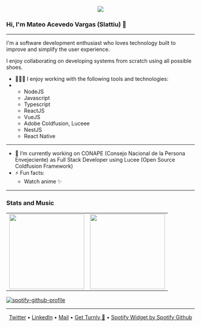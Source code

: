 <div align="center">
  <p align="center">
      <a href="https://github.com/turnly" target="_blank" rel="noopener">
          <img src="https://raw.githubusercontent.com/turnly/turnly/develop/docs/assets/twitter-banner.png" />
      </a>
  </p>
</div>

### Hi, I'm Mateo Acevedo Vargas (Slattiu) 👋

---

I'm a software development enthusiast who loves technology built to improve and simplify the user experience.

I enjoy collaborating on developing systems from scratch using all possible shoes.

- 🧑🏻‍💻 I enjoy working with the following tools and technologies:
- 
  - NodeJS
  - Javascript 
  - Typescript
  - ReactJS
  - VueJS
  - Adobe Coldfusion, Luceee
  - NestJS
  - React Native

---

- 🔭 I’m currently working on CONAPE (Consejo Nacional de la Persona Envejeciente) as Full Stack Developer using Lucee (Open Source Coldfusion Framework)
- ⚡ Fun facts:
  - Watch anime ✨

---
### Stats and Music
<table cellpadding="0">
  <tr style="padding: 0">
    <!-- GitHub Stats Card -->  
    <td valign="top"><img height="200" src="https://github-readme-stats.vercel.app/api?username=slattiu&count_private=true&show_icons=true&theme=dark"/></td>
    <!-- GitHub Top Language Card -->
    <td valign="top"><img height="200" src="https://github-readme-stats.vercel.app/api/top-langs/?username=slattiu&layout=compact&theme=dark"/></td>
  </tr>
</table> 

[![spotify-github-profile](https://spotify-github-profile.kittinanx.com/api/view?uid=klokfredo&cover_image=true&theme=default&show_offline=false&background_color=121212&interchange=false&profanity=false)](https://github.com/kittinan/spotify-github-profile)


---
<p align="center">
  <a href="https://twitter.com/matiuudev">Twitter</a> •
  <a href="https://do.linkedin.com/in/mateo-acevedo-b07a72202">LinkedIn</a> •
  <a href="mailto:mateoacevedo809@gmail.com">Mail</a> •
  <a href="https://turnly.app">Get Turnly 🚀</a> •
  <a href="https://github.com/kittinan/spotify-github-profile">Spotify Widget by Spotify Github </a>
</p>

